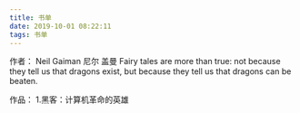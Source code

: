 ```yaml
---
title: 书单
date: 2019-10-01 08:22:11
tags: 书单
---
```


作者：
	Neil Gaiman 尼尔 盖曼
	Fairy tales are more than true: not because they tell us that dragons exist, but because they tell us that dragons can be beaten.

作品：
	1.黑客：计算机革命的英雄
